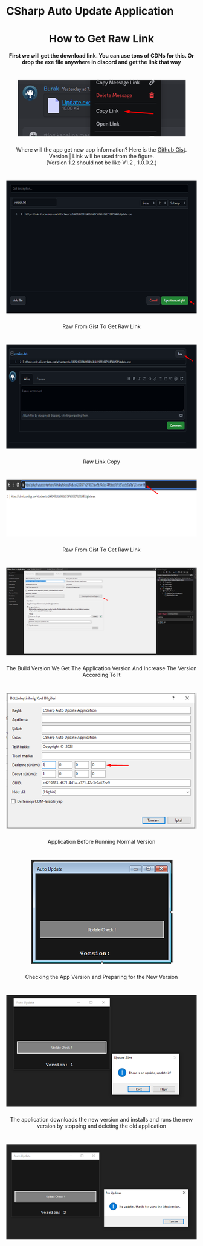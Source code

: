 # CSharp Auto Update Application

<h1 align="center">How to Get Raw Link</h1>

<p align="center"><b>First we will get the download link. You can use tons of CDNs for this. Or drop the exe file anywhere in discord and get the link that way</b></p>
<h1 align="center">
  <img src="Image/Exe_Link_Copy.png">
</h1>

<p align="center">Where will the app get new app information? Here is the <a href="https://gist.github.com">Github Gist</a>. Version | Link will be used from the figure. <br>(Version 1.2 should not be like V1.2 , 1.0.0.2.)</p>

<h1 align="center">
  <img src="Image/Github_Gist.png" height="350px">
</h1>

<p align="center">Raw From Gist To Get Raw Link</p>

<h1 align="center">
  <img src="Image/Github_Gist_Raw.png" height="275px">
</h1>

<p align="center">Raw Link Copy</p>

<h1 align="center">
  <img src="Image/Github_Gist_Raw_Link_Copy.png" height="150px">
</h1>

<p align="center">Raw From Gist To Get Raw Link</p>

<h1 align="center">
  <img src="Image/Version_For_Update.png" width="1200px">
</h1>

<p align="center">The Build Version We Get The Application Version And Increase The Version According To It</p>

<h1 align="center">
  <img src="Image/Application_Version.png">
</h1>

<p align="center">Application Before Running Normal Version</p>

<h1 align="center">
  <img src="Image/Aplication_Old_Version.png">
</h1>

<p align="center">Checking the App Version and Preparing for the New Version</p>

<h1 align="center">
  <img src="Image/Application_Update.png">
</h1>

<p align="center">The application downloads the new version and installs and runs the new version by stopping and deleting the old application</p>

<h1 align="center">
  <img src="Image/Application_New_Version.png">
</h1>



